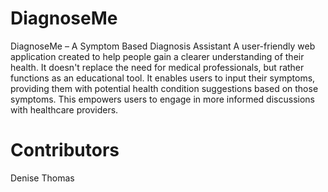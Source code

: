 # DiagnoseMe
DiagnoseMe – A Symptom Based Diagnosis Assistant
A user-friendly web application created to help people gain a clearer understanding of their health. It doesn't replace the need for medical professionals, but rather functions as an educational tool. It enables users to input their symptoms, providing them with potential health condition suggestions based on those symptoms. This empowers users to engage in more informed discussions with healthcare providers.

# Contributors
Denise Thomas
